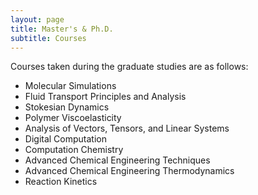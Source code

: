 ```yaml
---
layout: page
title: Master's & Ph.D.
subtitle: Courses
---
```

Courses taken during the graduate studies are as follows:

* Molecular Simulations
* Fluid Transport Principles and Analysis
* Stokesian Dynamics
* Polymer Viscoelasticity
* Analysis of Vectors, Tensors, and Linear Systems
* Digital Computation
* Computation Chemistry
* Advanced Chemical Engineering Techniques
* Advanced Chemical Engineering Thermodynamics
* Reaction Kinetics
